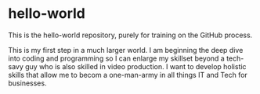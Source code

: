 # hello-world
This is the hello-world repository, purely for training on the GitHub process.

This is my first step in a much larger world. I am beginning the deep dive into coding and programming so I can enlarge my skillset beyond a tech-savy guy who is also skilled in video production. I want to develop holistic skills that allow me to becom a one-man-army in all things IT and Tech for businesses.
